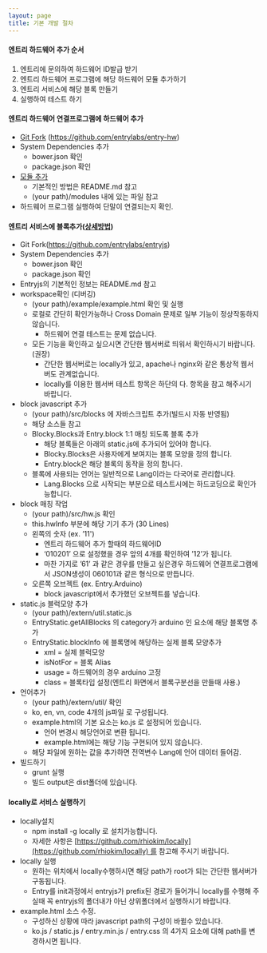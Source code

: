 ```yaml
---
layout: page
title: 기본 개발 절차
---
```


#### 엔트리 하드웨어 추가 순서
1. 엔트리에 문의하여 하드웨어 ID발급 받기
2. 엔트리 하드웨어 프로그램에 해당 하드웨어 모듈 추가하기
3. 엔트리 서비스에 해당 블록 만들기
4. 실행하여 테스트 하기


#### 엔트리 하드웨어 연결프로그램에 하드웨어 추가
* [Git Fork](https://github.com/entrylabs/entry-hw/wiki/Git-Fork-%EB%B0%A9%EB%B2%95) (https://github.com/entrylabs/entry-hw)
* System Dependencies 추가
    - bower.json 확인
    - package.json 확인
* [모듈 추가](https://github.com/entrylabs/entry-hw/wiki/%EB%AA%A8%EB%93%88-%EC%B6%94%EA%B0%80)
    - 기본적인 방법은 README.md 참고
    - (your path)/modules 내에 있는 파일 참고
* 하드웨어 프로그램 실행하여 단말이 연결되는지 확인.  

#### 엔트리 서비스에 블록추가([상세방법](https://github.com/entrylabs/entry-hw/wiki/%EB%B8%94%EB%A1%9D%EC%B6%94%EA%B0%80))  
* Git Fork(https://github.com/entrylabs/entryjs)
* System Dependencies 추가
    - bower.json 확인
    - package.json 확인
* Entryjs의 기본적인 정보는 README.md 참고
* workspace확인 (디버깅)
    - (your path)/example/example.html 확인 및 실행
    - 로컬로 간단히 확인가능하나 Cross Domain 문제로 일부 기능이 정상작동하지 않습니다.
        - 하드웨어 연결 테스트는 문제 없습니다.
    - 모든 기능을 확인하고 싶으시면 간단한 웹서버로 띄워서 확인하시기 바랍니다.(권장)
        - 간단한 웹서버로는 locally가 있고, apache나 nginx와 같은 통상적 웹서버도 관계없습니다.
        - locally를 이용한 웹서버 테스트 항목은 하단의 다. 항목을 참고 해주시기 바랍니다.
* block javascript 추가
    - (your path)/src/blocks 에 자바스크립트 추가(빌드시 자동 반영됨)
    - 해당 소스들 참고
    - Blocky.Blocks과 Entry.block 1:1 매칭 되도록 블록 추가
        - 해당 블록들은 아래의 static.js에 추가되어 있어야 합니다.
        - Blocky.Blocks은 사용자에게 보여지는 블록 모양을 정의 합니다.
        - Entry.block은 해당 블록의 동작을 정의 합니다.
    - 블록에 사용되는 언어는 일반적으로 Lang이라는 다국어로 관리합니다.
        - Lang.Blocks 으로 시작되는 부분으로 테스트시에는 하드코딩으로 확인가능합니다.
* block 매칭 작업
    - (your path)/src/hw.js 확인
    - this.hwInfo 부분에 해당 기기 추가 (30 Lines)
    - 왼쪽의 숫자 (ex. ’11')
        - 엔트리 하드웨어 추가 할때의 하드웨어ID
        - ‘010201’ 으로 설정했을 경우 앞의 4개를 확인하여 ’12’가 됩니다.
        - 마찬 가지로 ’61’ 과 같은 경우를 만들고 싶은경우 하드웨어 연결프로그램에서 JSON생성이 060101과 같은 형식으로 만듭니다.
    - 오른쪽 오브젝트 (ex. Entry.Arduino)
        - block javascript에서 추가했던 오브젝트를 넣습니다.
* static.js 블럭모양 추가
    - (your path)/extern/util.static.js
    - EntryStatic.getAllBlocks 의 category가 arduino 인 요소에 해당 블록명 추가
    - EntryStatic.blockInfo 에 블록명에 해당하는 실제 블록 모양추가
        - xml = 실제 블럭모양
        - isNotFor = 블록 Alias
        - usage = 하드웨어의 경우 arduino 고정
        - class = 블록타입 설정(엔트리 화면에서 블록구분선을 만들때 사용.)
* 언어추가 
    - (your path)/extern/util/ 확인
    - ko, en, vn, code 4개의 js파일 로 구성됩니다.
    - example.html의 기본 요소는 ko.js 로 설정되어 있습니다.
        - 언어 변경시 해당언어로 변환 됩니다.
        - example.html에는 해당 기능 구현되어 있지 않습니다.
    - 해당 파일에 원하는 값을 추가하면 전역변수 Lang에 언어 데이터 들어감.
* 빌드하기 
    - grunt 실행
    - 빌드 output은 dist폴더에 있습니다.  
    
#### locally로 서비스 실행하기
* locally설치 
    - npm install -g locally 로 설치가능합니다.
    - 자세한 사항은 [https://github.com/rhiokim/locally](https://github.com/rhiokim/locally) 를 참고해 주시기 바랍니다.
* locally 실행 
    - 원하는 위치에서 locally수행하시면 해당 path가 root가 되는 간단한 웹서버가 구동됩니다.
    - Entry를 init과정에서 entryjs가 prefix된 경로가 들어가니 locally를 수행해 주실때 꼭 entryjs의 폴더내가 아닌 상위폴더에서 실행하시기 바랍니다.
* example.html 소스 수정. 
    - 구성하신 상황에 따라 javascript path의 구성이 바뀔수 있습니다. 
    - ko.js / static.js / entry.min.js / entry.css 의 4가지 요소에 대해 path를 변경하시면 됩니다.